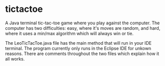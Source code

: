 # tictactoe
A Java terminal tic-tac-toe game where you play against the computer. 
The computer has two difficulties: easy, where it's moves are random, and hard, where it uses a min/max algorithm which will always win or tie.

The LeoTicTacToe.java file has the main method that will run in your IDE terminal.
The program currently only runs in the Eclipse IDE for unkown reasons.
There are comments throughout the two files which explain how it all works.

